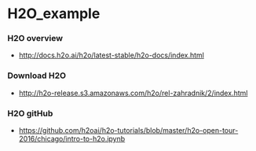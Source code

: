 # H2O_example
### H2O overview
- http://docs.h2o.ai/h2o/latest-stable/h2o-docs/index.html

### Download H2O
- http://h2o-release.s3.amazonaws.com/h2o/rel-zahradnik/2/index.html 

### H2O gitHub
- https://github.com/h2oai/h2o-tutorials/blob/master/h2o-open-tour-2016/chicago/intro-to-h2o.ipynb
